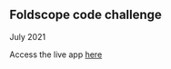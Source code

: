 ## Foldscope code challenge

July 2021

Access the live app [here](https://foldscopechallenge.web.app)